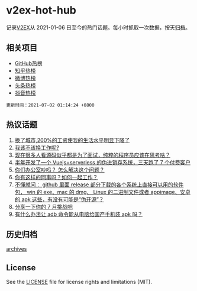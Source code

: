 # v2ex-hot-hub

 记录[V2EX](https://www.v2ex.com/)从 2021-01-06 日至今的热门话题。每小时抓取一次数据，按天[归档](archives)。
 
 ## 相关项目

- [GitHub热榜](https://github.com/snaildev/github-hot-hub)
- [知乎热榜](https://github.com/snaildev/zhihu-hot-hub)
- [微博热榜](https://github.com/snaildev/weibo-hot-hub)
- [头条热榜](https://github.com/snaildev/toutiao-hot-hub)
- [抖音热榜](https://github.com/snaildev/douyin-hot-hub)


 `更新时间：2021-07-02 01:14:24 +0800`

## 热议话题

1. [换了城市,200%的工资使我的生活水平明显下降了](https://www.v2ex.com/t/786814)
1. [我该不该换工作呢?](https://www.v2ex.com/t/786826)
1. [现在很多人看源码似乎都是为了面试，纯粹的程序员应该在思考啥？](https://www.v2ex.com/t/786840)
1. [半年开发了一个 Vuejs+serverless 的伪进销存系统，三天跑了 7 个付费客户](https://www.v2ex.com/t/786829)
1. [你们办公室吵吗？ 怎么解决这个问题？](https://www.v2ex.com/t/786833)
1. [你有这样的同事吗？如何一起工作？](https://www.v2ex.com/t/786874)
1. [不懂就问： github 里面 release 部分下载的各个系统上直接可以用的软件包， win 的 exe、mac 的 dmg、 Linux 的二进制文件或者 appimage、安卓的 apk 这些，有没有可能是“伪开源”？](https://www.v2ex.com/t/786805)
1. [分享一下你的 7 月挑战吧](https://www.v2ex.com/t/786935)
1. [有什么办法让 adb 命令能从电脑给国产手机装 apk 吗？](https://www.v2ex.com/t/786924)

## 历史归档

[archives](archives)

## License

See the [LICENSE](LICENSE) file for license rights and limitations (MIT).
